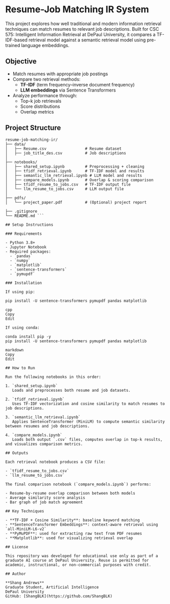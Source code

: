 # Resume-Job Matching IR System

This project explores how well traditional and modern information retrieval techniques can match resumes to relevant job descriptions. Built for CSC 575: Intelligent Information Retrieval at DePaul University, it compares a TF-IDF-based retrieval model against a semantic retrieval model using pre-trained language embeddings.

## Objective

- Match resumes with appropriate job postings
- Compare two retrieval methods:
  - **TF-IDF** (term frequency–inverse document frequency)
  - **LLM embeddings** via Sentence Transformers
- Analyze performance through:
  - Top-k job retrievals
  - Score distributions
  - Overlap metrics

## Project Structure


```text
resume-job-matching-ir/
├── data/
│   ├── Resume.csv                 # Resume dataset
│   ├── job_title_des.csv          # Job descriptions
│
├── notebooks/
│   ├── shared_setup.ipynb         # Preprocessing + cleaning
│   ├── tfidf_retrieval.ipynb      # TF-IDF model and results
│   ├── semantic_llm_retrieval.ipynb # LLM model and results
│   ├── compare_models.ipynb       # Overlap & scoring comparison
│   ├── tfidf_resume_to_jobs.csv   # TF-IDF output file
│   └── llm_resume_to_jobs.csv     # LLM output file
│
├── pdfs/
│   └── project_paper.pdf          # (Optional) project report

├── .gitignore
└── README.md ```

## Setup Instructions

### Requirements

- Python 3.8+
- Jupyter Notebook
- Required packages:
  - `pandas`
  - `numpy`
  - `matplotlib`
  - `sentence-transformers`
  - `pymupdf`

### Installation

If using pip:

pip install -U sentence-transformers pymupdf pandas matplotlib

cpp
Copy
Edit

If using conda:

conda install pip -y
pip install -U sentence-transformers pymupdf pandas matplotlib

markdown
Copy
Edit

## How to Run

Run the following notebooks in this order:

1. `shared_setup.ipynb`  
   Loads and preprocesses both resume and job datasets.

2. `tfidf_retrieval.ipynb`  
   Uses TF-IDF vectorization and cosine similarity to match resumes to job descriptions.

3. `semantic_llm_retrieval.ipynb`  
   Applies SentenceTransformer (MiniLM) to compute semantic similarity between resumes and job descriptions.

4. `compare_models.ipynb`  
   Loads both output `.csv` files, computes overlap in top-k results, and visualizes comparison metrics.

## Outputs

Each retrieval notebook produces a CSV file:

- `tfidf_resume_to_jobs.csv`  
- `llm_resume_to_jobs.csv`

The final comparison notebook (`compare_models.ipynb`) performs:

- Resume-by-resume overlap comparison between both models
- Average similarity score analysis
- Bar graph of job match agreement

## Key Techniques

- **TF-IDF + Cosine Similarity**: baseline keyword matching
- **SentenceTransformer Embeddings**: context-aware retrieval using `all-MiniLM-L6-v2`
- **PyMuPDF**: used for extracting raw text from PDF resumes
- **Matplotlib**: used for visualizing retrieval overlap

## License

This repository was developed for educational use only as part of a graduate AI course at DePaul University. Reuse is permitted for academic, instructional, or non-commercial purposes with credit.

## Author

**Shang Andrews**  
Graduate Student, Artificial Intelligence  
DePaul University  
GitHub: [ShangBLK](https://github.com/ShangBLK)
